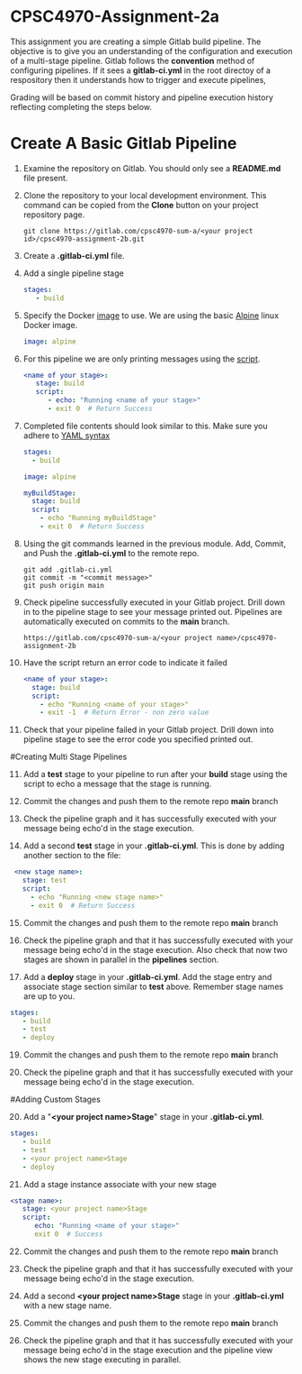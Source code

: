 # CPSC4970-Assignment-2a

This assignment you are creating a simple Gitlab build pipeline. The objective is to give you an understanding of the configuration and execution of a multi-stage pipeline.  Gitlab follows the **convention** method of configuring pipelines.  If it sees a **gitlab-ci.yml** in the root directoy of a respository then it understands how to trigger and execute pipelines,

Grading will be based on commit history and pipeline execution history reflecting completing the steps below.

# Create A Basic Gitlab Pipeline

1. Examine the repository on Gitlab.  You should only see a **README.md** file present.


2. Clone the repository to your local development environment.  This command can be copied from the **Clone** button on your project repository page.
   ```
   git clone https://gitlab.com/cpsc4970-sum-a/<your project id>/cpsc4970-assignment-2b.git
   ```
3. Create a **.gitlab-ci.yml** file. 
4. Add a single pipeline stage
   ```yaml
   stages:
      - build
   ```
5. Specify the Docker [image](https://docs.gitlab.com/ee/ci/yaml/#image) to use.  We are using the basic [Alpine](https://hub.docker.com/_/alpine) linux Docker image.
   ```yaml
   image: alpine
   ```
6. For this pipeline we are only printing messages using the [script](https://docs.gitlab.com/ee/ci/yaml/#script).
   ```yaml
   <name of your stage>:
      stage: build
      script:
         - echo: "Running <name of your stage>"
         - exit 0  # Return Success
   ```
7. Completed file contents should look similar to this.  Make sure you adhere to [YAML syntax](https://docs.ansible.com/ansible/latest/reference_appendices/YAMLSyntax.html)
    ```yaml
    stages:
      - build
    
    image: alpine
    
    myBuildStage:
      stage: build
      script:
        - echo "Running myBuildStage"
        - exit 0  # Return Success
    ```
8. Using the git commands learned in the previous module. Add, Commit, and Push the **.gitlab-ci.yml** to the remote repo.
   ```
   git add .gitlab-ci.yml
   git commit -m "<commit message>"
   git push origin main
   ```
9. Check  pipeline successfully executed in your Gitlab project.  Drill down in to the pipeline stage to see your message printed out.  Pipelines are automatically executed on commits to the **main** branch.
    ```
    https://gitlab.com/cpsc4970-sum-a/<your project name>/cpsc4970-assignment-2b
    ```
10. Have the script return an error code to indicate it failed
    ```yaml
    <name of your stage>:
      stage: build
      script:
        - echo "Running <name of your stage>"
        - exit -1  # Return Error - non zero value
    ```

11. Check that your pipeline failed in your Gitlab project. Drill down into pipeline stage to see the error code you specified printed out.

#Creating Multi Stage Pipelines

11. Add a **test** stage to your pipeline to run after your **build** stage using the script to echo a message that the stage is running.

12. Commit the changes and push them to the remote repo **main** branch


13. Check the pipeline graph and it has successfully executed with your message being echo'd in the stage execution.


14. Add a second **test** stage in your **.gitlab-ci.yml**.  This is done by adding another section to the file:
   ```yaml
    <new stage name>:
      stage: test
      script:
        - echo "Running <new stage name>"
        - exit 0  # Return Success 
```

15. Commit the changes and push them to the remote repo **main** branch


16. Check the pipeline graph and that it has successfully executed with your message being echo'd in the stage execution.  Also check that now two stages are shown in parallel in the **pipelines** section.

17. Add a **deploy** stage in your **.gitlab-ci.yml**.  Add the stage entry and associate stage section similar to **test** above. Remember stage names are up to you.
```yaml
stages:
   - build
   - test
   - deploy
```

19. Commit the changes and push them to the remote repo **main** branch


19. Check the pipeline graph and that it has successfully executed with your message being echo'd in the stage execution.

#Adding Custom Stages

20. Add a "**\<your project name\>Stage**" stage in your **.gitlab-ci.yml**.  
```yaml
stages:
   - build
   - test
   - <your project name>Stage
   - deploy
```

21. Add a stage instance associate with your new stage
   ```yaml
   <stage name>:
      stage: <your project name>Stage
      script:
         echo: "Running <name of your stage>"
         exit 0  # Success 
   ```

22. Commit the changes and push them to the remote repo **main** branch


23. Check the pipeline graph and that it has successfully executed with your message being echo'd in the stage execution.


24. Add a second **\<your project name\>Stage** stage in your **.gitlab-ci.yml** with a new stage name.


25. Commit the changes and push them to the remote repo **main** branch


23. Check the pipeline graph and that it has successfully executed with your message being echo'd in the stage execution and the pipeline view shows the new stage executing in parallel.
